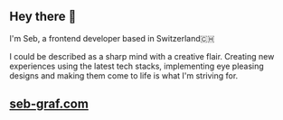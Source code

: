 ## Hey there 👋

I'm Seb, a frontend developer based in Switzerland🇨🇭

I could be described as a sharp mind with a creative flair. Creating new experiences using the latest tech stacks, implementing eye pleasing designs and making them come to life is what I'm striving for.

## [seb-graf.com](https://seb-graf.com)
